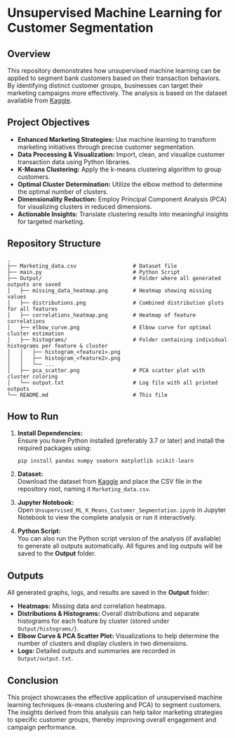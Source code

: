 # Unsupervised Machine Learning for Customer Segmentation

## Overview
This repository demonstrates how unsupervised machine learning can be applied to segment bank customers based on their transaction behaviors. By identifying distinct customer groups, businesses can target their marketing campaigns more effectively. The analysis is based on the dataset available from [Kaggle](https://www.kaggle.com/arjunbhasin2013/ccdata).

## Project Objectives
- **Enhanced Marketing Strategies:** Use machine learning to transform marketing initiatives through precise customer segmentation.
- **Data Processing & Visualization:** Import, clean, and visualize customer transaction data using Python libraries.
- **K-Means Clustering:** Apply the k-means clustering algorithm to group customers.
- **Optimal Cluster Determination:** Utilize the elbow method to determine the optimal number of clusters.
- **Dimensionality Reduction:** Employ Principal Component Analysis (PCA) for visualizing clusters in reduced dimensions.
- **Actionable Insights:** Translate clustering results into meaningful insights for targeted marketing.

## Repository Structure
```
.
├── Marketing_data.csv                  # Dataset file
├── main.py                             # Python Script 
├── Output/                             # Folder where all generated outputs are saved
│   ├── missing_data_heatmap.png        # Heatmap showing missing values
│   ├── distributions.png               # Combined distribution plots for all features
│   ├── correlations_heatmap.png        # Heatmap of feature correlations
│   ├── elbow_curve.png                 # Elbow curve for optimal cluster estimation
│   ├── histograms/                     # Folder containing individual histograms per feature & cluster
│   │   ├── histogram_<feature1>.png    
│   │   ├── histogram_<feature2>.png    
│   │   └── ...                        
│   ├── pca_scatter.png                 # PCA scatter plot with cluster coloring
│   └── output.txt                      # Log file with all printed outputs
└── README.md                           # This file
```

## How to Run
1. **Install Dependencies:**  
   Ensure you have Python installed (preferably 3.7 or later) and install the required packages using:
   ```
   pip install pandas numpy seaborn matplotlib scikit-learn
   ```
2. **Dataset:**  
   Download the dataset from [Kaggle](https://www.kaggle.com/arjunbhasin2013/ccdata) and place the CSV file in the repository root, naming it `Marketing_data.csv`.

3. **Jupyter Notebook:**  
   Open `Unsupervised_ML_K_Means_Customer_Segmentation.ipynb` in Jupyter Notebook to view the complete analysis or run it interactively.

4. **Python Script:**  
   You can also run the Python script version of the analysis (if available) to generate all outputs automatically. All figures and log outputs will be saved to the **Output** folder.

## Outputs
All generated graphs, logs, and results are saved in the **Output** folder:
- **Heatmaps:** Missing data and correlation heatmaps.
- **Distributions & Histograms:** Overall distributions and separate histograms for each feature by cluster (stored under `Output/histograms/`).
- **Elbow Curve & PCA Scatter Plot:** Visualizations to help determine the number of clusters and display clusters in two dimensions.
- **Logs:** Detailed outputs and summaries are recorded in `Output/output.txt`.

## Conclusion
This project showcases the effective application of unsupervised machine learning techniques (k-means clustering and PCA) to segment customers. The insights derived from this analysis can help tailor marketing strategies to specific customer groups, thereby improving overall engagement and campaign performance.
